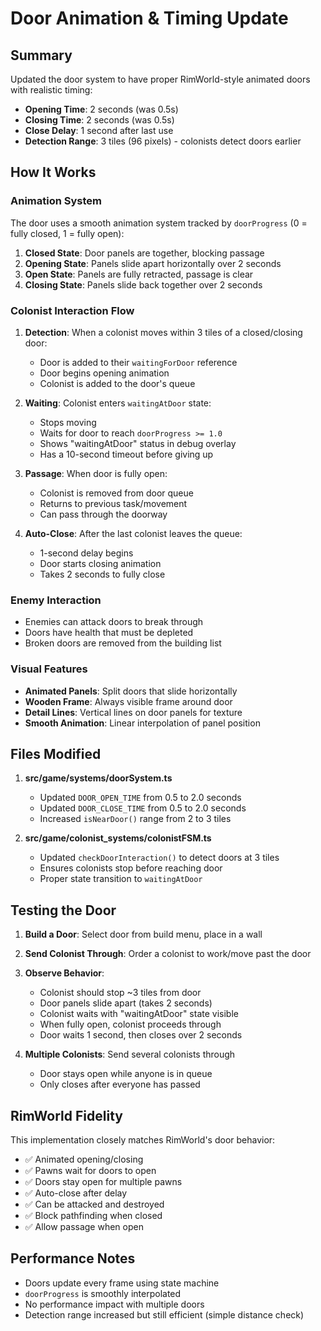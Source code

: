 # Door Animation & Timing Update

## Summary
Updated the door system to have proper RimWorld-style animated doors with realistic timing:

- **Opening Time**: 2 seconds (was 0.5s)
- **Closing Time**: 2 seconds (was 0.5s)
- **Close Delay**: 1 second after last use
- **Detection Range**: 3 tiles (96 pixels) - colonists detect doors earlier

## How It Works

### Animation System
The door uses a smooth animation system tracked by `doorProgress` (0 = fully closed, 1 = fully open):

1. **Closed State**: Door panels are together, blocking passage
2. **Opening State**: Panels slide apart horizontally over 2 seconds
3. **Open State**: Panels are fully retracted, passage is clear
4. **Closing State**: Panels slide back together over 2 seconds

### Colonist Interaction Flow

1. **Detection**: When a colonist moves within 3 tiles of a closed/closing door:
   - Door is added to their `waitingForDoor` reference
   - Door begins opening animation
   - Colonist is added to the door's queue

2. **Waiting**: Colonist enters `waitingAtDoor` state:
   - Stops moving
   - Waits for door to reach `doorProgress >= 1.0`
   - Shows "waitingAtDoor" status in debug overlay
   - Has a 10-second timeout before giving up

3. **Passage**: When door is fully open:
   - Colonist is removed from door queue
   - Returns to previous task/movement
   - Can pass through the doorway

4. **Auto-Close**: After the last colonist leaves the queue:
   - 1-second delay begins
   - Door starts closing animation
   - Takes 2 seconds to fully close

### Enemy Interaction
- Enemies can attack doors to break through
- Doors have health that must be depleted
- Broken doors are removed from the building list

### Visual Features
- **Animated Panels**: Split doors that slide horizontally
- **Wooden Frame**: Always visible frame around door
- **Detail Lines**: Vertical lines on door panels for texture
- **Smooth Animation**: Linear interpolation of panel position

## Files Modified

1. **src/game/systems/doorSystem.ts**
   - Updated `DOOR_OPEN_TIME` from 0.5 to 2.0 seconds
   - Updated `DOOR_CLOSE_TIME` from 0.5 to 2.0 seconds
   - Increased `isNearDoor()` range from 2 to 3 tiles

2. **src/game/colonist_systems/colonistFSM.ts**
   - Updated `checkDoorInteraction()` to detect doors at 3 tiles
   - Ensures colonists stop before reaching door
   - Proper state transition to `waitingAtDoor`

## Testing the Door

1. **Build a Door**: Select door from build menu, place in a wall
2. **Send Colonist Through**: Order a colonist to work/move past the door
3. **Observe Behavior**:
   - Colonist should stop ~3 tiles from door
   - Door panels slide apart (takes 2 seconds)
   - Colonist waits with "waitingAtDoor" state visible
   - When fully open, colonist proceeds through
   - Door waits 1 second, then closes over 2 seconds

4. **Multiple Colonists**: Send several colonists through
   - Door stays open while anyone is in queue
   - Only closes after everyone has passed

## RimWorld Fidelity

This implementation closely matches RimWorld's door behavior:
- ✅ Animated opening/closing
- ✅ Pawns wait for doors to open
- ✅ Doors stay open for multiple pawns
- ✅ Auto-close after delay
- ✅ Can be attacked and destroyed
- ✅ Block pathfinding when closed
- ✅ Allow passage when open

## Performance Notes

- Doors update every frame using state machine
- `doorProgress` is smoothly interpolated
- No performance impact with multiple doors
- Detection range increased but still efficient (simple distance check)
